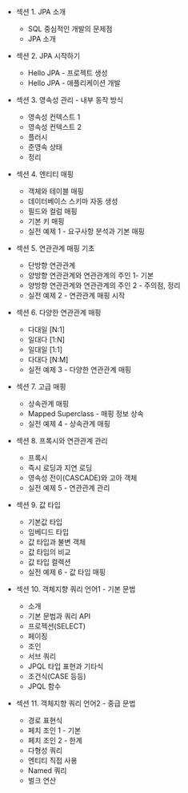- 섹션 1. JPA 소개
    - SQL 중심적인 개발의 문제점
    - JPA 소개  
    
 - 섹션 2. JPA 시작하기
    - Hello JPA - 프로젝트 생성
    - Hello JPA - 애플리케이션 개발

- 섹션 3. 영속성 관리 - 내부 동작 방식
    - 영속성 컨텍스트 1
    - 영속성 컨텍스트 2
    - 플러시
    - 준영속 상태
    - 정리
- 섹션 4. 엔티티 매핑
    - 객체와 테이블 매핑
    - 데이터베이스 스키마 자동 생성
    - 필드와 컬럼 매핑
    - 기본 키 매핑
    - 실전 예제 1 - 요구사항 분석과 기본 매핑
- 섹션 5. 연관관계 매핑 기초
    - 단방향 연관관계
    - 양방향 연관관계와 연관관계의 주인 1- 기본
    - 양방향 연관관계와 연관관계의 주인 2 - 주의점, 정리
    - 실전 예제 2 - 연관관계 매핑 시작
- 섹션 6. 다양한 연관관계 매핑
    - 다대일 [N:1]
    - 일대다 [1:N]
    - 일대일 [1:1]
    - 다대다 [N:M]
    - 실전 예제 3 - 다양한 연관관계 매핑
- 섹션 7. 고급 매핑
    - 상속관계 매핑
    - Mapped Superclass - 매핑 정보 상속
    - 실전 예제 4 - 상속관계 매핑
- 섹션 8. 프록시와 연관관계 관리
    - 프록시
    - 즉시 로딩과 지연 로딩
    - 영속성 전이(CASCADE)와 고아 객체
    - 실전 예제 5 - 연관관계 관리
- 섹션 9. 값 타입
    - 기본값 타입
    - 임베디드 타입
    - 값 타입과 불변 객체
    - 값 타입의 비교
    - 값 타입 컬렉션
    - 실전 예제 6 - 값 타입 매핑
- 섹션 10. 객체지향 쿼리 언어1 - 기본 문법
    - 소개
    - 기본 문법과 쿼리 API
    - 프로젝션(SELECT)
    - 페이징
    - 조인
    - 서브 쿼리
    - JPQL 타입 표현과 기타식
    - 조건식(CASE 등등)
    - JPQL 함수
- 섹션 11. 객체지향 쿼리 언어2 - 중급 문법
    - 경로 표현식
    - 페치 조인 1 - 기본
    - 페치 조인 2 - 한계
    - 다형성 쿼리
    - 엔티티 직접 사용
    - Named 쿼리
    - 벌크 연산